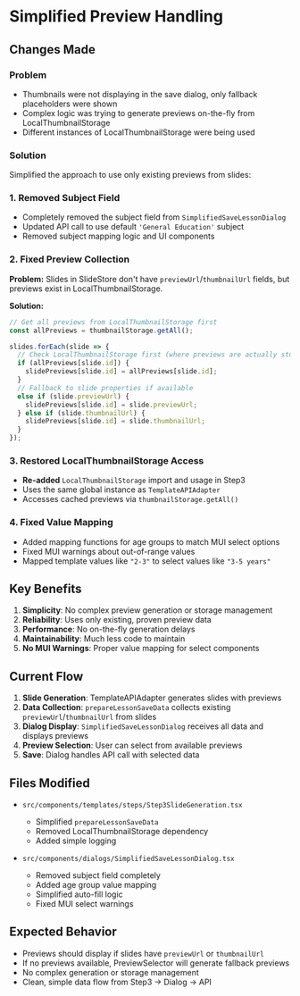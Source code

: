# Simplified Preview Handling

## Changes Made

### Problem
- Thumbnails were not displaying in the save dialog, only fallback placeholders were shown
- Complex logic was trying to generate previews on-the-fly from LocalThumbnailStorage
- Different instances of LocalThumbnailStorage were being used

### Solution
Simplified the approach to use only existing previews from slides:

### 1. Removed Subject Field
- Completely removed the subject field from `SimplifiedSaveLessonDialog`
- Updated API call to use default `'General Education'` subject
- Removed subject mapping logic and UI components

### 2. Fixed Preview Collection
**Problem:** Slides in SlideStore don't have `previewUrl`/`thumbnailUrl` fields, but previews exist in LocalThumbnailStorage.

**Solution:**
```typescript
// Get all previews from LocalThumbnailStorage first
const allPreviews = thumbnailStorage.getAll();

slides.forEach(slide => {
  // Check LocalThumbnailStorage first (where previews are actually stored)
  if (allPreviews[slide.id]) {
    slidePreviews[slide.id] = allPreviews[slide.id];
  } 
  // Fallback to slide properties if available
  else if (slide.previewUrl) {
    slidePreviews[slide.id] = slide.previewUrl;
  } else if (slide.thumbnailUrl) {
    slidePreviews[slide.id] = slide.thumbnailUrl;
  }
});
```

### 3. Restored LocalThumbnailStorage Access
- **Re-added** `LocalThumbnailStorage` import and usage in Step3
- Uses the same global instance as `TemplateAPIAdapter`
- Accesses cached previews via `thumbnailStorage.getAll()`

### 4. Fixed Value Mapping
- Added mapping functions for age groups to match MUI select options
- Fixed MUI warnings about out-of-range values
- Mapped template values like `"2-3"` to select values like `"3-5 years"`

## Key Benefits

1. **Simplicity**: No complex preview generation or storage management
2. **Reliability**: Uses only existing, proven preview data
3. **Performance**: No on-the-fly generation delays
4. **Maintainability**: Much less code to maintain
5. **No MUI Warnings**: Proper value mapping for select components

## Current Flow

1. **Slide Generation**: TemplateAPIAdapter generates slides with previews
2. **Data Collection**: `prepareLessonSaveData` collects existing `previewUrl`/`thumbnailUrl` from slides
3. **Dialog Display**: `SimplifiedSaveLessonDialog` receives all data and displays previews
4. **Preview Selection**: User can select from available previews
5. **Save**: Dialog handles API call with selected data

## Files Modified

- `src/components/templates/steps/Step3SlideGeneration.tsx`
  - Simplified `prepareLessonSaveData`
  - Removed LocalThumbnailStorage dependency
  - Added simple logging

- `src/components/dialogs/SimplifiedSaveLessonDialog.tsx`
  - Removed subject field completely
  - Added age group value mapping
  - Simplified auto-fill logic
  - Fixed MUI select warnings

## Expected Behavior

- Previews should display if slides have `previewUrl` or `thumbnailUrl`
- If no previews available, PreviewSelector will generate fallback previews
- No complex generation or storage management
- Clean, simple data flow from Step3 → Dialog → API
